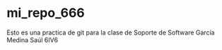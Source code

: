 # mi_repo_666
Esto es una practica de git para la clase de Soporte de Software
García Medina Saúl
6IV6 

